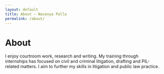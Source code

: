 ```yaml
---
layout: default
title: About — Navanya Palla
permalink: /about/
---
```


# About

I enjoy courtroom work, research and writing. My training through internships has focused on civil and criminal litigation, drafting and PIL-related matters. I aim to further my skills in litigation and public law practice.
